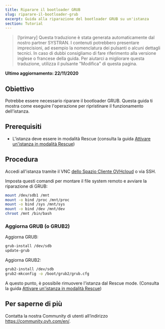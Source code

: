 ```yaml
---
title: Riparare il bootloader GRUB
slug: riparare-il-bootloader-grub
excerpt: Guida alla riparazione del bootloader GRUB su un'istanza
section: Tutorial
---
```


> [!primary]
> Questa traduzione è stata generata automaticamente dal nostro partner SYSTRAN. I contenuti potrebbero presentare imprecisioni, ad esempio la nomenclatura dei pulsanti o alcuni dettagli tecnici. In caso di dubbi consigliamo di fare riferimento alla versione inglese o francese della guida. Per aiutarci a migliorare questa traduzione, utilizza il pulsante "Modifica" di questa pagina.
>

**Ultimo aggiornamento: 22/11/2020**

## Obiettivo

Potrebbe essere necessario riparare il bootloader GRUB. Questa guida ti mostra come eseguire l'operazione per ripristinare il funzionamento dell'istanza.

## Prerequisiti

- L'istanza deve essere in modalità Rescue (consulta la guida [Attivare un'istanza in modalità Rescue](../riavvia_la_tua_istanza_in_modalita_di_ripristino_rescue_mode/))

## Procedura

Accedi all'istanza tramite il VNC [dello Spazio Cliente OVHcloud](https://www.ovh.com/auth/?action=gotomanager&from=https://www.ovh.it/&ovhSubsidiary=it) o via SSH.

Imposta questi comandi per montare il file system remoto e avviare la riparazione di GRUB:

```sh
mount /dev/sdb1 /mnt
mount -o bind /proc /mnt/proc
mount -o bind /sys /mnt/sys
mount -o bind /dev /mnt/dev
chroot /mnt /bin/bash
```

### Aggiorna GRUB (o GRUB2)

Aggiorna GRUB:

```sh
grub-install /dev/sdb
update-grub
```

Aggiorna GRUB2:

```sh
grub2-install /dev/sdb
grub2-mkconfig -o /boot/grub2/grub.cfg
```

A questo punto, è possibile rimuovere l'istanza dal Rescue mode. (Consulta la guida [Attivare un'istanza in modalità Rescue](../riavvia_la_tua_istanza_in_modalita_di_ripristino_rescue_mode/))

## Per saperne di più

Contatta la nostra Community di utenti all’indirizzo <https://community.ovh.com/en/>.